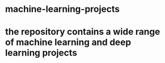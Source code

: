 # machine-learning-projects
# the repository contains a wide range of machine learning and deep learning projects 
